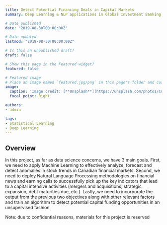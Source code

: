 ```yaml
---
title: Detect Potential Financing Deals in Capital Markets
summary: Deep Learning & NLP applications in Global Investment Banking

# Date published
date: "2019-08-30T00:00:00Z"

# Date updated
lastmod: "2019-08-30T00:00:00Z"

# Is this an unpublished draft?
draft: false

# Show this page in the Featured widget?
featured: false

# Featured image
# Place an image named `featured.jpg/png` in this page's folder and customize its options here.
image:
  caption: 'Image credit: [**Unsplash**](https://unsplash.com/photos/CuxFucPVGmA)'
  focal_point: Right

authors:
- admin

tags:
- Statistical Learning
- Deep Learning
---
```


## Overview

In this project, as far as data science concerns, we have 3 main goals. First, we need to apply Machine Learning to effectively analyze, forecast and detect anomalies in stock trends in Canadian financial markets. Second, we need to deploy Natural Language Processing methodologies on financial news and earning calls to successfully pick up the key indicators that lead to a capital intensive activities (mergers and acquisitions, strategic expansion, debt maturities due, etc.). Lastly, we need to incorporate the output from the previous two objectives along with other relevant factors and train an algorithm to detect potential capital funding opportunities in an unsupervised fashion.

Note: due to confidential reasons, materials for this project is reserved
